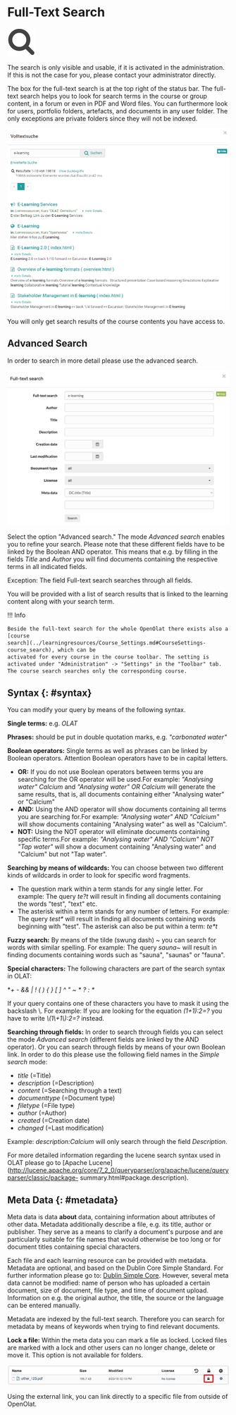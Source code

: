 # Full-Text Search

![](assets/search.png)

The search is only visible and usable, if it is activated in the
administration. If this is not the case for you, please contact your
administrator directly.

The box for the full-text search is at the top right of the status bar. The
full-text search helps you to look for search terms in the course or group
content, in a forum or even in PDF and Word files. You can furthermore look
for users, portfolio folders, artefacts, and documents in any user folder. The
only exceptions are private folders since they will not be indexed.

![](assets/generelle_Suche.png)

You will only get search results of the course contents you have access to.

## Advanced Search

In order to search in more detail please use the advanced search.

![Advenced Search example](assets/full_text_search_advanced.png)

Select the option "Advanced search." The mode _Advanced search_ enables you to
refine your search. Please note that these different fields have to be linked
by the Boolean AND operator. This means that e.g. by filling in the fields
_Title_ and _Author_ you will find documents containing the respective terms
in all indicated fields.

Exception: The field Full-text search searches through all fields.

You will be provided with a list of search results that is linked to the
learning content along with your search term.

!!! Info

    Beside the full-text search for the whole OpenOlat there exists also a [course
    search](../learningresources/Course_Settings.md#CourseSettings-course_search), which can be
    activated for every course in the course toolbar. The setting is activated under "Administration" -> "Settings" in the "Toolbar" tab. The course search searches only the corresponding course.

  

##  Syntax {: #syntax}

You can modify your query by means of the following syntax.  
  
**Single terms:** e.g. _OLAT_

 **Phrases:** should be put in double quotation marks, e.g. _"carbonated
water"_

 **Boolean operators:** Single terms as well as phrases can be linked by
Boolean operators. Attention Boolean operators have to be in capital letters.

  *  **OR:** If you do not use Boolean operators between terms you are searching for the OR operator will be used.For example: _"Analysing water" Calcium_ and _"Analysing water" OR Calcium_ will generate the same results, that is, all documents containing either "Analysing water" or "Calcium"
  *  **AND:** Using the AND operator will show documents containing all terms you are searching for.For example: _"Analysing water" AND "Calcium"_ will show documents containing "Analysing water" as well as "Calcium".
  *  **NOT:** Using the NOT operator will eliminate documents containing specific terms.For example: _"Analysing water" AND "Calcium" NOT "Tap water"_ will show a document containing "Analysing water" and "Calcium" but not "Tap water".

  
 **Searching by means of wildcards:** You can choose between two different
kinds of wildcards in order to look for specific word fragments.

  * The question mark within a term stands for any single letter. For example: The query _te?t_ will result in finding all documents containing the words "test", "text" etc.
  * The asterisk within a term stands for any number of letters. For example: The query _test*_ will result in finding all documents containing words beginning with "test". The asterisk can also be put within a term: _te*t_

  
 **Fuzzy search:** By means of the tilde (swung dash) ~ you can search for
words with similar spelling. For example: The query _sauna~_ will result in
finding documents containing words such as "sauna", "saunas" or "fauna".

 **Special characters:** The following characters are part of the search
syntax in OLAT:

 **\+ - && | ! ( ) { } [ ] ^ " ~ * ? : \**

If your query contains one of these characters you have to mask it using the
backslash \\. For example: If you are looking for the equation _(1+1):2=?_ you
have to write _\\(1\\+1\\)\:2=\?_ instead.

 **Searching through fields:** In order to search through fields you can
select the mode _Advanced search_ (different fields are linked by the AND
operator). Or you can search through fields by means of your own Boolean link.
In order to do this please use the following field names in the _Simple
search_ mode:

  *  _title_ (=Title)
  *  _description_ (=Description)
  *  _content_ (=Searching through a text)
  *  _documenttype_ (=Document type)
  *  _filetype_ (=File type)
  *  _author_ (=Author)
  *  _created_ (=Creation date)
  *  _changed_ (=Last modification)

Example: _description:Calcium_ will only search through the field
_Description_.

For more detailed information regarding the lucene search syntax used in OLAT
please go to [Apache
Lucene](http://lucene.apache.org/core/7_2_0/queryparser/org/apache/lucene/queryparser/classic/package-
summary.html#package.description).

##  Meta Data {: #metadata}

Meta data is data  **about**  data, containing information about attributes of
other data. Metadata additionally describe a file, e.g. its title, author or
publisher. They serve as a means to clarify a document's purpose and are
particularly suitable for file names that would otherwise be too long or for
document titles containing special characters.

Each file and each learning resource can be provided with metadata. Metadata are optional, and based on
the Dublin Core Simple Standard. For further information please go to: [Dublin
Simple Core](http://en.wikipedia.org/wiki/Dublin_Core). However, several meta
data cannot be modified: name of person who has uploaded a certain document,
size of document, file type, and time of document upload. Information on e.g.
the original author, the title, the source or the language can be entered
manually.

Metadata are indexed by the full-text search. Therefore you can search for
metadata by means of keywords when trying to find relevant documents.

**Lock a file:** Within the meta data you can mark a file as locked. Locked
files are marked with a lock and other users can no longer change, delete or
move it. This option is not available for folders.

![](assets/Datei_sperren_EN_detail.png)

Using the external link, you can link directly to a specific file from outside
of OpenOlat.

